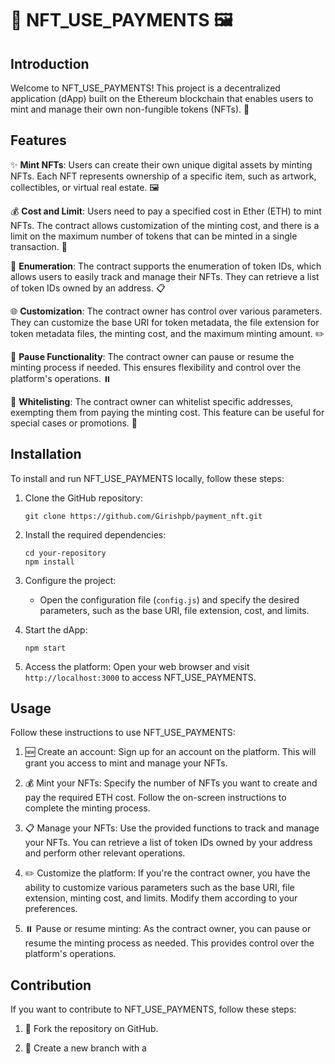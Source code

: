 # 🎨 NFT_USE_PAYMENTS 🖼️

## Introduction

Welcome to NFT_USE_PAYMENTS! This project is a decentralized application (dApp) built on the Ethereum blockchain that enables users to mint and manage their own non-fungible tokens (NFTs). 🌟

## Features

✨ **Mint NFTs**: Users can create their own unique digital assets by minting NFTs. Each NFT represents ownership of a specific item, such as artwork, collectibles, or virtual real estate. 🖼️

💰 **Cost and Limit**: Users need to pay a specified cost in Ether (ETH) to mint NFTs. The contract allows customization of the minting cost, and there is a limit on the maximum number of tokens that can be minted in a single transaction. 💸

🔢 **Enumeration**: The contract supports the enumeration of token IDs, which allows users to easily track and manage their NFTs. They can retrieve a list of token IDs owned by an address. 📋

🌐 **Customization**: The contract owner has control over various parameters. They can customize the base URI for token metadata, the file extension for token metadata files, the minting cost, and the maximum minting amount. ✏️

🛑 **Pause Functionality**: The contract owner can pause or resume the minting process if needed. This ensures flexibility and control over the platform's operations. ⏸️

📃 **Whitelisting**: The contract owner can whitelist specific addresses, exempting them from paying the minting cost. This feature can be useful for special cases or promotions. 📜

## Installation

To install and run NFT_USE_PAYMENTS locally, follow these steps:

1. Clone the GitHub repository:
   ```
   git clone https://github.com/Girishpb/payment_nft.git
   ```

2. Install the required dependencies:
   ```
   cd your-repository
   npm install
   ```

3. Configure the project:
   - Open the configuration file (`config.js`) and specify the desired parameters, such as the base URI, file extension, cost, and limits.

4. Start the dApp:
   ```
   npm start
   ```

5. Access the platform:
   Open your web browser and visit `http://localhost:3000` to access NFT_USE_PAYMENTS.

## Usage

Follow these instructions to use NFT_USE_PAYMENTS:

1. 🆕 Create an account: Sign up for an account on the platform. This will grant you access to mint and manage your NFTs.

2. 💰 Mint your NFTs: Specify the number of NFTs you want to create and pay the required ETH cost. Follow the on-screen instructions to complete the minting process.

3. 📋 Manage your NFTs: Use the provided functions to track and manage your NFTs. You can retrieve a list of token IDs owned by your address and perform other relevant operations.

4. ✏️ Customize the platform: If you're the contract owner, you have the ability to customize various parameters such as the base URI, file extension, minting cost, and limits. Modify them according to your preferences.

5. ⏸️ Pause or resume minting: As the contract owner, you can pause or resume the minting process as needed. This provides control over the platform's operations.

## Contribution

If you want to contribute to NFT_USE_PAYMENTS, follow these steps:

1. 🍴 Fork the repository on GitHub.

2. 🔀 Create a new branch with a
